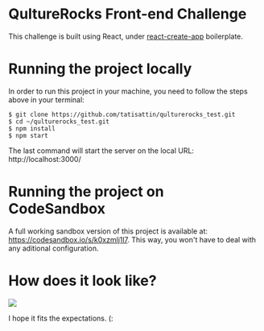 # QultureRocks Front-end Challenge

This challenge is built using React, under [react-create-app](https://github.com/facebook/create-react-app/blob/next/README.md) boilerplate.

# Running the project locally

In order to run this project in your machine, you need to follow the steps above in your terminal:

```
$ git clone https://github.com/tatisattin/qulturerocks_test.git
$ cd ~/qulturerocks_test.git
$ npm install
$ npm start
```
The last command will start the server on the local URL: http://localhost:3000/

# Running the project on CodeSandbox

A full working sandbox version of this project is available at: https://codesandbox.io/s/k0xzmlj1l7.
This way, you won't have to deal with any aditional configuration.

# How does it look like?

![](https://uploads.codesandbox.io/uploads/user/88559db4-d2d5-4f4b-b4b8-3477cb50b617/PNKG-task_qulturerocks.gif)

I hope it fits the expectations. (:
